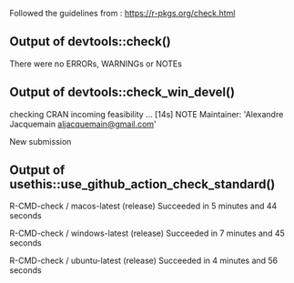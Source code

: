 Followed the guidelines from : https://r-pkgs.org/check.html

## Output of devtools::check()

There were no ERRORs, WARNINGs or NOTEs

## Output of devtools::check_win_devel()

checking CRAN incoming feasibility ... [14s] NOTE
Maintainer: 'Alexandre Jacquemain <aljacquemain@gmail.com>'

New submission

## Output of usethis::use_github_action_check_standard()

R-CMD-check / macos-latest (release)
Succeeded in 5 minutes and 44 seconds 

R-CMD-check / windows-latest (release)
Succeeded in 7 minutes and 45 seconds 

R-CMD-check / ubuntu-latest (release)
Succeeded in 4 minutes and 56 seconds 


